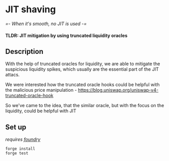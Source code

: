 # JIT shaving

*=- When it's smooth, no JIT is used -=*

#### TLDR: JIT mitigation by using truncated liquidity oracles

## Description

With the help of truncated oracles for liquidity, we are able to mitigate the suspicious liquidity spikes, which usually are the essential part of the JIT attacs.

We were interested how the truncated oracle hooks could be helpful with the malicious price manipulation - https://blog.uniswap.org/uniswap-v4-truncated-oracle-hook

So we've came to the idea, that the similar oracle, but with the focus on the liquidity, could be helpful with JIT

## Set up

*requires [foundry](https://book.getfoundry.sh)*

```
forge install
forge test
```

